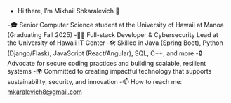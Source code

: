 - Hi there, I’m Mikhail Shkaralevich 👋

-🎓 Senior Computer Science student at the University of Hawaii at Manoa (Graduating Fall 2025)
-🧑‍💻 Full-stack Developer & Cybersecurity Lead at the University of Hawaii IT Center
-🛠️ Skilled in Java (Spring Boot), Python (Django/Flask), JavaScript (React/Angular), SQL, C++, and more
-🔒 Advocate for secure coding practices and building scalable, resilient systems
-🌍 Committed to creating impactful technology that supports sustainability, security, and innovation
-📫 How to reach me: mkaralevich8@gmail.com


<!---
Mikhail-Shkaralevich/Mikhail-Shkaralevich is a ✨ special ✨ repository because its `README.md` (this file) appears on your GitHub profile.
You can click the Preview link to take a look at your changes.
--->
